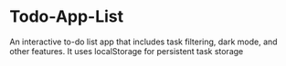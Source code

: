 # Todo-App-List
An interactive to-do list app that includes task filtering, dark mode, and other features. It uses localStorage for persistent task storage
